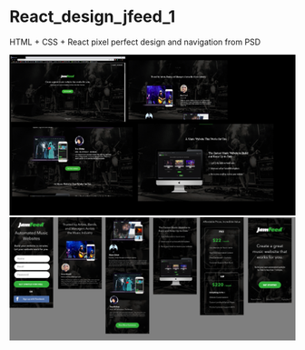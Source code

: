 # React_design_jfeed_1
HTML + CSS + React pixel perfect design and navigation from PSD

![](/readme/web.png)
![](/readme/mobile.png)
